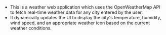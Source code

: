 - This is a weather web application which uses the OpenWeatherMap API to fetch real-time weather data for any city entered by the user.
- It dynamically updates the UI to display the city's temperature, humidity, wind speed, and an appropriate weather icon based on the current weather conditions.






